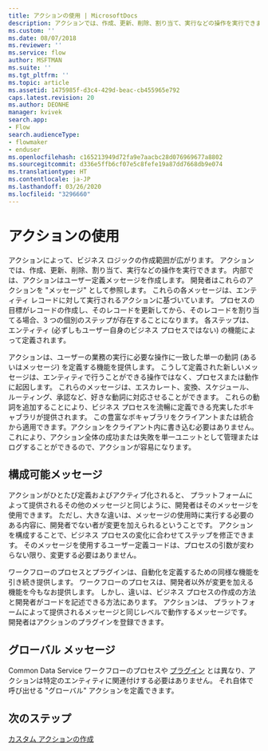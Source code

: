 ```yaml
---
title: アクションの使用 | MicrosoftDocs
description: アクションでは、作成、更新、削除、割り当て、実行などの操作を実行できます。 内部では、アクションによりカスタム メッセージが作成されます。
ms.custom: ''
ms.date: 08/07/2018
ms.reviewer: ''
ms.service: flow
author: MSFTMAN
ms.suite: ''
ms.tgt_pltfrm: ''
ms.topic: article
ms.assetid: 1475985f-d3c4-429d-beac-cb455965e792
caps.latest.revision: 20
ms.author: DEONHE
manager: kvivek
search.app:
- Flow
search.audienceType:
- flowmaker
- enduser
ms.openlocfilehash: c165213949d72fa9e7aacbc28d076969677a8802
ms.sourcegitcommit: d336e5ffb6cf07e5c8fefe19a87dd7668db9e074
ms.translationtype: HT
ms.contentlocale: ja-JP
ms.lasthandoff: 03/26/2020
ms.locfileid: "3296660"
---
```

# <a name="use-actions"></a>アクションの使用


アクションによって、ビジネス ロジックの作成範囲が広がります。 アクションでは、作成、更新、削除、割り当て、実行などの操作を実行できます。 内部では、アクションはユーザー定義メッセージを作成します。 開発者はこれらのアクションを "メッセージ" として参照します。 これらの各メッセージは、エンティティ レコードに対して実行されるアクションに基づいています。 プロセスの目標がレコードの作成し、そのレコードを更新してから、そのレコードを割り当てる場合、3 つの個別のステップが存在することになります。 各ステップは、エンティティ (必ずしもユーザー自身のビジネス プロセスではない) の機能によって定義されます。  
  
アクションは、ユーザーの業務の実行に必要な操作に一致した単一の動詞 (あるいはメッセージ) を定義する機能を提供します。 こうして定義された新しいメッセージは、エンティティで行うことができる操作ではなく、プロセスまたは動作に起因します。 これらのメッセージは、エスカレート、変換、スケジュール、ルーティング、承認など、好きな動詞に対応させることができます。 これらの動詞を追加することにより、ビジネス プロセスを流暢に定義できる充実したボキャブラリが提供されます。 この豊富なボキャブラリをクライアントまたは統合から適用できます。アクションをクライアント内に書き込む必要はありません。 これにより、アクション全体の成功または失敗を単一ユニットとして管理またはログすることができるので、アクションが容易になります。  
  
<a name="BKMK_ConfigurableMessages"></a>   
## <a name="configurable-messages"></a>構成可能メッセージ  
 アクションがひとたび定義およびアクティブ化されると、 プラットフォームによって提供されるその他のメッセージと同じように、開発者はそのメッセージを使用できます。 ただし、大きな違いは、メッセージの使用時に実行する必要のある内容に、開発者でない者が変更を加えられるということです。 アクションを構成することで、ビジネス プロセスの変化に合わせてステップを修正できます。 そのメッセージを使用するユーザー定義コードは、プロセスの引数が変わらない限り、変更する必要はありません。  
  
 ワークフローのプロセスとプラグインは、自動化を定義するための同様な機能を引き続き提供します。 ワークフローのプロセスは、開発者以外が変更を加える機能を今もなお提供します。 しかし、違いは、ビジネス プロセスの作成の方法と開発者がコードを記述できる方法にあります。 アクションは、 プラットフォームによって提供されるメッセージと同じレベルで動作するメッセージです。 開発者はアクションのプラグインを登録できます。  
  
<a name="BKMK_GlobalMessages"></a>   
## <a name="global-messages"></a>グローバル メッセージ 
 
 Common Data Service ワークフローのプロセスや [プラグイン](/powerapps/developer/common-data-service/apply-business-logic-with-code?branch=master#create-a-plug-in) とは異なり、アクションは特定のエンティティに関連付けする必要はありません。 それ自体で呼び出せる "グローバル" アクションを定義できます。

## <a name="next-steps"></a>次のステップ

[カスタム アクションの作成](create-actions.md)  
  

